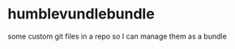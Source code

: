 humblevundlebundle
==================

some custom git files in a repo so I can manage them as a bundle
